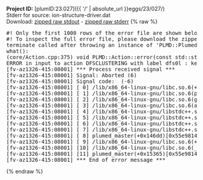 **Project ID:** [plumID:23.027]({{ '/' | absolute_url }}eggs/23/027/)  
Stderr for source:  ion-structure-driver.dat   
Download: [zipped raw stdout](ion-structure-driver.dat.plumed_master.stdout.txt.zip) - [zipped raw stderr](ion-structure-driver.dat.plumed_master.stderr.txt.zip) 
{% raw %}
<pre>
#! Only the first 1000 rows of the error file are shown below
#! To inspect the full error file, please download the zipped raw stderr file above
terminate called after throwing an instance of 'PLMD::Plumed::ExceptionError'
what():
(core/Action.cpp:375) void PLMD::Action::error(const std::string&) const
ERROR in input to action DFSCLUSTERING with label dfs0l : keyword ARG is compulsory for this action
[fv-az1326-415:08001] *** Process received signal ***
[fv-az1326-415:08001] Signal: Aborted (6)
[fv-az1326-415:08001] Signal code:  (-6)
[fv-az1326-415:08001] [ 0] /lib/x86_64-linux-gnu/libc.so.6(+0x45330)[0x7f7f4e045330]
[fv-az1326-415:08001] [ 1] /lib/x86_64-linux-gnu/libc.so.6(pthread_kill+0x11c)[0x7f7f4e09eb2c]
[fv-az1326-415:08001] [ 2] /lib/x86_64-linux-gnu/libc.so.6(gsignal+0x1e)[0x7f7f4e04527e]
[fv-az1326-415:08001] [ 3] /lib/x86_64-linux-gnu/libc.so.6(abort+0xdf)[0x7f7f4e0288ff]
[fv-az1326-415:08001] [ 4] /lib/x86_64-linux-gnu/libstdc++.so.6(+0xa5ff5)[0x7f7f4e4a5ff5]
[fv-az1326-415:08001] [ 5] /lib/x86_64-linux-gnu/libstdc++.so.6(+0xbb0da)[0x7f7f4e4bb0da]
[fv-az1326-415:08001] [ 6] /lib/x86_64-linux-gnu/libstdc++.so.6(_ZSt10unexpectedv+0x0)[0x7f7f4e4a5a55]
[fv-az1326-415:08001] [ 7] /lib/x86_64-linux-gnu/libstdc++.so.6(+0xa5a6f)[0x7f7f4e4a5a6f]
[fv-az1326-415:08001] [ 8] plumed_master(+0x146dd)[0x55e98142f6dd]
[fv-az1326-415:08001] [ 9] /lib/x86_64-linux-gnu/libc.so.6(+0x2a1ca)[0x7f7f4e02a1ca]
[fv-az1326-415:08001] [10] /lib/x86_64-linux-gnu/libc.so.6(__libc_start_main+0x8b)[0x7f7f4e02a28b]
[fv-az1326-415:08001] [11] plumed_master(+0x15365)[0x55e981430365]
[fv-az1326-415:08001] *** End of error message ***
</pre>
{% endraw %}
